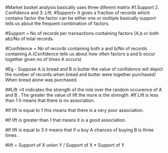 #Market basket analysis basically uses three diferent matrix
#1.Support 2. Confidence and 3. Lift.
#Support= It gives a fraction of records which contains factor the factor can be either one or multiple basically support tells us about the frequent combination of factors.

#Support = No of records per transactions containing factors (A,b or both ab)/No of total records.

#Confidence = No of records containing both a and b/No of records containing A.(Confidence tells us about how often factors a and b occur together given no of times A occurs)

#Eg - Suppose A is bread and B is butter the value of confidence will depict the number of records when bread and butter were together purchased/ When bread alone was purchased.

##Lift =It indicates the strength of the role over the random occurence of A and B . The greater the value of lift the more is the strength.
#If Lift is less than 1 it means that there is no association.

#If lift is equal to 1 this means that there is a very poor association.

#If lift is greater than 1 that means it is a good association.

#If lift is equal to 3 it means that if u buy A chances of buying B is three times .

#lift = Support of X union Y / Support of X * Support of Y
